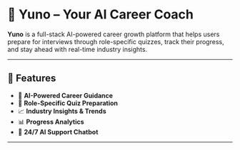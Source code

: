 # 🧠 Yuno – Your AI Career Coach

**Yuno** is a full-stack AI-powered career growth platform that helps users prepare for interviews through role-specific quizzes, track their progress, and stay ahead with real-time industry insights.

---

## 🚀 Features

- 🎯 **AI-Powered Career Guidance**
- 🧪 **Role-Specific Quiz Preparation**
- 📈 **Industry Insights & Trends**
- 📊 **Progress Analytics**
- 💬 **24/7 AI Support Chatbot**

---